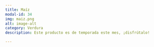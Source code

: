 ```yaml
---
title: Maíz
modal-id: 34
img: maiz.png
alt: image-alt
category: Verdura
description: Este producto es de temporada este mes, ¡disfrútalo!

---
```

